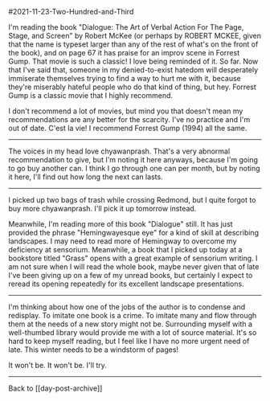 #2021-11-23-Two-Hundred-and-Third

I'm reading the book "Dialogue: The Art of Verbal Action For The Page, Stage, and Screen" by Robert McKee (or perhaps by ROBERT MCKEE, given that the name is typeset larger than any of the rest of what's on the front of the book), and on page 67 it has praise for an improv scene in Forrest Gump.  That movie is such a classic!  I love being reminded of it.  So far.  Now that I've said that, someone in my denied-to-exist hatedom will desperately immiserate themselves trying to find a way to hurt me with it, because they're miserably hateful people who do that kind of thing, but hey.  Forrest Gump is a classic movie that I highly recommend.

I don't recommend a lot of movies, but mind you that doesn't mean my recommendations are any better for the scarcity.  I've no practice and I'm out of date.  C'est la vie!  I recommend Forrest Gump (1994) all the same.

---
The voices in my head love chyawanprash.  That's a very abnormal recommendation to give, but I'm noting it here anyways, because I'm going to go buy another can.  I think I go through one can per month, but by noting it here, I'll find out how long the next can lasts.

---
I picked up two bags of trash while crossing Redmond, but I quite forgot to buy more chyawanprash.  I'll pick it up tomorrow instead.

Meanwhile, I'm reading more of this book "Dialogue" still.  It has just provided the phrase "Hemingwayesque eye" for a kind of skill at describing landscapes.  I may need to read more of Hemingway to overcome my deficiency at sensorium.  Meanwhile, a book that I picked up today at a bookstore titled "Grass" opens with a great example of sensorium writing.  I am not sure when I will read the whole book, maybe never given that of late I've been giving up on a few of my unread books, but certainly I expect to reread its opening repeatedly for its excellent landscape presentations.

---
I'm thinking about how one of the jobs of the author is to condense and redisplay.  To imitate one book is a crime.  To imitate many and flow through them at the needs of a new story might not be.  Surrounding myself with a well-thumbed library would provide me with a lot of source material.  It's so hard to keep myself reading, but I feel like I have no more urgent need of late.  This winter needs to be a windstorm of pages!

It won't be.  It won't be.  I'll try.

---
Back to [[day-post-archive]]